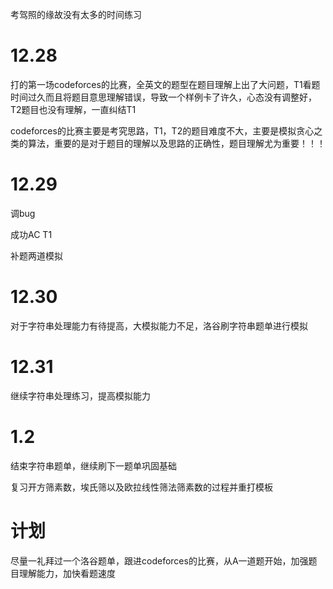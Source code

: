 考驾照的缘故没有太多的时间练习

# 12.28

打的第一场codeforces的比赛，全英文的题型在题目理解上出了大问题，T1看题时间过久而且将题目意思理解错误，导致一个样例卡了许久，心态没有调整好，T2题目也没有理解，一直纠结T1

codeforces的比赛主要是考究思路，T1，T2的题目难度不大，主要是模拟贪心之类的算法，重要的是对于题目的理解以及思路的正确性，题目理解尤为重要！！！

# 12.29

调bug

成功AC T1

补题两道模拟

# 12.30

对于字符串处理能力有待提高，大模拟能力不足，洛谷刷字符串题单进行模拟

# 12.31

继续字符串处理练习，提高模拟能力

# 1.2

结束字符串题单，继续刷下一题单巩固基础

复习开方筛素数，埃氏筛以及欧拉线性筛法筛素数的过程并重打模板



# 计划

尽量一礼拜过一个洛谷题单，跟进codeforces的比赛，从A一道题开始，加强题目理解能力，加快看题速度